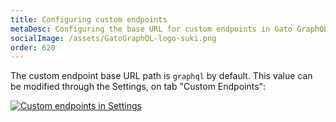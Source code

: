 ```yaml
---
title: Configuring custom endpoints
metaDesc: Configuring the base URL for custom endpoints in Gato GraphQL.
socialImage: /assets/GatoGraphQL-logo-suki.png
order: 620
---
```


The custom endpoint base URL path is `graphql` by default. This value can be modified through the Settings, on tab "Custom Endpoints":

<div class="img-width-1024" markdown=1>

<a href="/assets/guides/upstream/settings-custom-endpoints.png" target="_blank">![Custom endpoints in Settings](/assets/guides/upstream/settings-custom-endpoints.png "Custom endpoints in Settings")</a>

</div>
